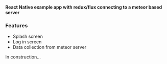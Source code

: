 #### React Native example app with redux/flux connecting to a meteor based server

### Features

- Splash screen
- Log in screen
- Data collection from meteor server 

In construction...
